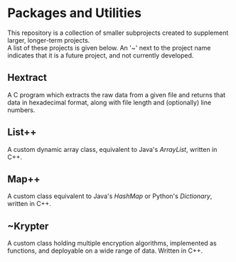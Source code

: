 # Packages and Utilities
This repository is a collection of smaller subprojects created to supplement larger, longer-term projects. <br>
  A list of these projects is given below. An '~' next to the project name indicates that it is a future project, and not currently developed. 

## Hextract
  A C program which extracts the raw data from a given file and returns that data in hexadecimal format, along with file length and (optionally) line numbers.

## List++
  A custom dynamic array class, equivalent to Java's *ArrayList*, written in C++.

## Map++ 
  A custom class equivalent to Java's *HashMap* or Python's *Dictionary*, written in C++.

## ~Krypter
  A custom class holding multiple encryption algorithms, implemented as functions, and deployable on a wide range of data. Written in C++.

